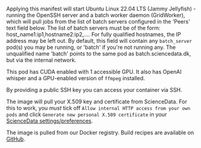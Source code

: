 Applying this manifest will start Ubuntu Linux 22.04 LTS (Jammy Jellyfish) - running the OpenSSH server and a batch worker daemon (GridWorker), which will pull jobs from the list of batch servers configured in the 'Peers' text field below. The list of batch servers must be of the form: host_name1:ip1,hostname2:ip2,.... For fully qualified hostnames, the IP address may be left out. By default, this field will contain any `batch_server` pod(s) you may be running, or 'batch' if you're not running any. The unqualified name 'batch' points to the same pod as batch.sciencedata.dk, but via the internal network.

This pod has CUDA enabled with 1 accessible GPU. It also has OpenAI whisper and a GPU-enabled version of `ffmpeg` installed.

By providing a public SSH key you can access your container via SSH.

The image will pull your X.509 key and certificate from ScienceData. For this to work, you _must_ tick off `Allow internal HTTP access from your own pods` and click `Generate new personal X.509 certificate` in your [ScienceData settings/preferences](https://sciencedata.dk/index.php/settings/personal#panel-userapps).

The image is pulled from our Docker registry. Build recipes are available on [GitHub](https://github.com/deic-dk/sciencedata_images).
